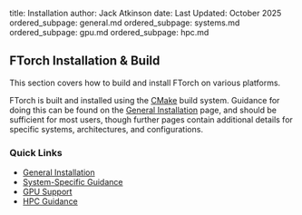 title: Installation
author: Jack Atkinson
date: Last Updated: October 2025
ordered_subpage: general.md
ordered_subpage: systems.md
ordered_subpage: gpu.md
ordered_subpage: hpc.md

## FTorch Installation & Build

This section covers how to build and install FTorch on various platforms.

FTorch is built and installed using the [CMake](https://cmake.org/) build system.
Guidance for doing this can be found on the
[General Installation](|page|/installation/general.html) page, and should be sufficient
for most users, though further pages contain additional details for specific systems,
architectures, and configurations.

### Quick Links

- [General Installation](|page|/installation/general.html)
- [System-Specific Guidance](|page|/installation/systems.html)
- [GPU Support](|page|/installation/gpu.html)
- [HPC Guidance](|page|/installation/hpc.html)
